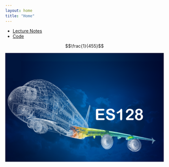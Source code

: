 ```yaml
---
layout: home
title: "Home"
---
```

* [Lecture Notes](./LectureNotes)
* [Code](./code)

$$\frac{1}{455}$$ 

<img src="https://github.com/matheuscfernandes/ES128/blob/master/assets/CourseImage.png"
     alt="Markdown Monster icon"
     style="float: left; margin-right: 10px;" />